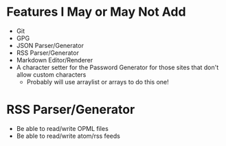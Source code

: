 # Features I May or May Not Add

* Git
* GPG
* JSON Parser/Generator
* RSS Parser/Generator
* Markdown Editor/Renderer
* A character setter for the Password Generator for those sites that don't allow custom characters
  * Probably will use arraylist or arrays to do this one!

# RSS Parser/Generator

* Be able to read/write OPML files
* Be able to read/write atom/rss feeds
